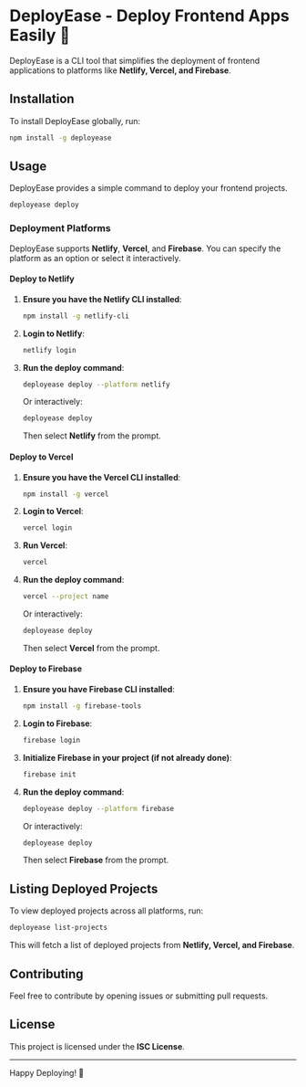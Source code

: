 # DeployEase - Deploy Frontend Apps Easily 🚀

DeployEase is a CLI tool that simplifies the deployment of frontend applications to platforms like **Netlify, Vercel, and Firebase**.

## Installation

To install DeployEase globally, run:

```sh
npm install -g deployease
```

## Usage

DeployEase provides a simple command to deploy your frontend projects.

```sh
deployease deploy
```

### Deployment Platforms

DeployEase supports **Netlify**, **Vercel**, and **Firebase**. You can specify the platform as an option or select it interactively.

#### Deploy to Netlify

1. **Ensure you have the Netlify CLI installed**:
   ```sh
   npm install -g netlify-cli
   ```
2. **Login to Netlify**:
   ```sh
   netlify login
   ```
3. **Run the deploy command**:
   ```sh
   deployease deploy --platform netlify
   ```
   Or interactively:
   ```sh
   deployease deploy
   ```
   Then select **Netlify** from the prompt.

#### Deploy to Vercel

1. **Ensure you have the Vercel CLI installed**:
   ```sh
   npm install -g vercel
   ```
2. **Login to Vercel**:
   ```sh
   vercel login
   ```
3. **Run Vercel**:
   ```sh
   vercel
   ```
4. **Run the deploy command**:
   ```sh
   vercel --project name
   ```
   Or interactively:
   ```sh
   deployease deploy
   ```
   Then select **Vercel** from the prompt.

#### Deploy to Firebase

1. **Ensure you have Firebase CLI installed**:
   ```sh
   npm install -g firebase-tools
   ```
2. **Login to Firebase**:
   ```sh
   firebase login
   ```
3. **Initialize Firebase in your project (if not already done)**:
   ```sh
   firebase init
   ```
4. **Run the deploy command**:
   ```sh
   deployease deploy --platform firebase
   ```
   Or interactively:
   ```sh
   deployease deploy
   ```
   Then select **Firebase** from the prompt.

## Listing Deployed Projects

To view deployed projects across all platforms, run:

```sh
deployease list-projects
```

This will fetch a list of deployed projects from **Netlify, Vercel, and Firebase**.

## Contributing

Feel free to contribute by opening issues or submitting pull requests.

## License

This project is licensed under the **ISC License**.

---
Happy Deploying! 🚀
